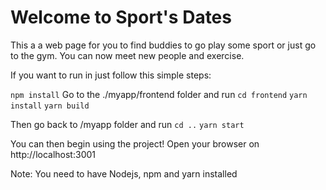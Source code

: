 # Welcome to Sport's Dates
This a a web page for you to find buddies to go play some sport or just go to the gym. You can now meet new people and exercise.

If you want to run in just follow this simple steps:

`npm install`
Go to the ./myapp/frontend folder and run 
`cd frontend`
`yarn install`
`yarn build`

Then go back to /myapp folder and run
`cd ..`
`yarn start`

You can then begin using the project! Open your browser on http://localhost:3001

Note: You need to have Nodejs, npm and yarn installed 

